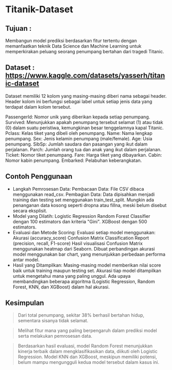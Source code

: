 # Titanik-Dataset
## Tujuan :
Membangun model prediksi berdasarkan fitur tertentu dengan memanfaatkan teknik Data Science dan Machine Learning untuk memperkirakan peluang seorang penumpang bertahan dari tragedi Titanic.
## Dataset : https://www.kaggle.com/datasets/yasserh/titanic-dataset
Dataset memiliki 12 kolom yang masing-masing diberi nama sebagai header. Header kolom ini berfungsi sebagai label untuk setiap jenis data yang terdapat dalam kolom tersebut.

PassengerId: Nomor unik yang diberikan kepada setiap penumpang.
Survived: Menunjukkan apakah penumpang tersebut selamat (1) atau tidak (0) dalam suatu peristiwa, kemungkinan besar tenggelamnya kapal Titanic.
Pclass: Kelas tiket yang dibeli oleh penumpang.
Name: Nama lengkap penumpang.
Sex: Jenis kelamin penumpang (male/female).
Age: Usia penumpang.
SibSp: Jumlah saudara dan pasangan yang ikut dalam perjalanan.
Parch: Jumlah orang tua dan anak yang ikut dalam perjalanan.
Ticket: Nomor tiket penumpang.
Fare: Harga tiket yang dibayarkan.
Cabin: Nomor kabin penumpang.
Embarked: Pelabuhan keberangkatan.

## Contoh Penggunaan
- Langkah Pemrosesan Data:
Pembacaan Data: File CSV dibaca menggunakan read_csv.
Pembagian Data: Data dipisahkan menjadi training dan testing set menggunakan train_test_split.
Mungkin ada penanganan data kosong seperti dropna atau fillna, meski belum disebut secara eksplisit.
- Model yang Dilatih:
Logistic Regression
Random Forest Classifier dengan 100 estimators dan kriteria "Gini".
XGBoost dengan 500 estimators.
- Evaluasi dan Metode Scoring:
Evaluasi setiap model menggunakan:
Akurasi (accuracy_score)
Confusion Matrix
Classification Report (precision, recall, F1-score)
Hasil visualisasi Confusion Matrix menggunakan heatmap dari Seaborn.
Dibuat perbandingan akurasi model menggunakan bar chart, yang menunjukkan perbedaan performa antar model.
- Hasil yang Ditampilkan:
Masing-masing model memberikan nilai score baik untuk training maupun testing set.
Akurasi tiap model ditampilkan untuk mengetahui mana yang paling unggul.
Ada upaya membandingkan beberapa algoritma (Logistic Regression, Random Forest, KNN, dan XGBoost) dalam hal akurasi.

## Kesimpulan
> Dari total penumpang, sekitar 38% berhasil bertahan hidup, sementara sisanya tidak selamat.

> Melihat fitur mana yang paling berpengaruh dalam prediksi model serta melakukan pemrosesan data.

> Berdasarkan hasil evaluasi, model Random Forest menunjukkan kinerja terbaik dalam mengklasifikasikan data, diikuti oleh Logistic Regression. Model KNN dan XGBoost,     meskipun memiliki potensi, belum mampu mengungguli kedua model tersebut dalam kasus ini.




